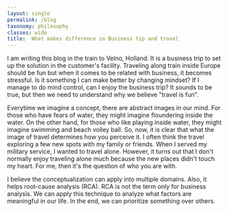 ```yaml
---
layout: single
permalink: /blog
taxonomy: philosophy
classes: wide
title:  What makes difference in Business tip and travel
---
```


I am writing this blog in the train to Velno, Holland.
It is a business trip to set up the solution in the customer's facility.
Traveling along train inside Europe should be fun but when it comes to be related with business, it becomes stressful.
Is it something I can make better by changing mindset?
If I manage to do mind control, can I enjoy the business trip?
It sounds to be true, but then we need to understand why we believe "travel is fun".

Everytime we imagine a concept, there are abstract images in our mind.
For those who have fears of water, they might imagine floundering inside the water.
On the other hand, for those who like playing inside water, they might imagine swimming and beach volley ball.
So, now, it is clear that what the image of travel determines how you perceive it.
I often think the travel exploring a few new spots with my family or friends.
When I served my military service, I wanted to travel alone.
However, it turns out that I don't normally enjoy traveling alone much because the new places didn't touch my heart.
For me, then it's the question of who you are with.

I believe the conceptualization can apply into multiple domains.
Also, it helps root-cause analysis (RCA).
RCA is not the term only for business analysis.
We can apply this technique to analyze what factors are meaningful in our life.
In the end, we can prioritize something over others.